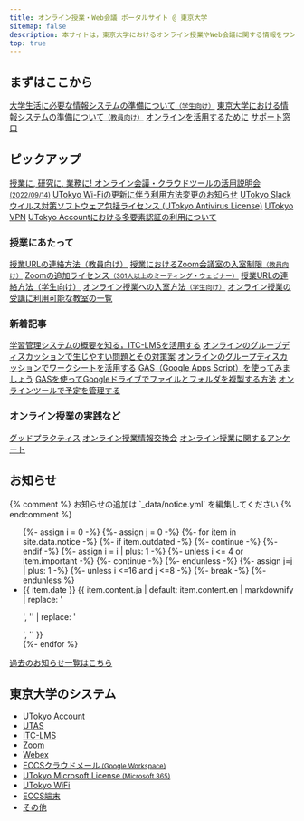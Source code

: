 ```yaml
---
title: オンライン授業・Web会議 ポータルサイト @ 東京大学
sitemap: false
description: 本サイトは，東京大学におけるオンライン授業やWeb会議に関する情報をワンストップで得られることを目指すサイトです．
top: true
---
```


<h2>まずはここから</h2>
  <div class="cards">
    <a href="/oc/">大学生活に必要な情報システムの準備について<small>（学生向け）</small></a>
    <a href="/faculty_members/">東京大学における情報システムの準備について<small>（教員向け）</small></a>
    <a href="/online/">オンラインを活用するために</a>
    <a href="/support/">サポート窓口</a>
  </div>

  <h2>ピックアップ</h2>
  <div class="cards">
    <a href="/events/2022-09-14/">授業に, 研究に, 業務に! オンライン会議・クラウドツールの活用説明会<small>(2022/09/14)</small></a>
    <a href="/notice/2023/01-wifi">UTokyo Wi-Fiの更新に伴う利用方法変更のお知らせ</a>
    <a href="/slack/">UTokyo Slack</a>
    <a href="/antivirus/">ウイルス対策ソフトウェア包括ライセンス (UTokyo Antivirus License)</a>
    <a href="/utokyo_vpn/">UTokyo VPN</a>
    <a href="/utokyo_account/mfa">UTokyo Accountにおける多要素認証の利用について</a>
  </div>

  <h3>授業にあたって</h3>
  <div class="cards">
    <a href="/faculty_members/url">授業URLの連絡方法（教員向け）</a>
    <a href="/faculty_members/zoom_access_control">授業におけるZoom会議室の入室制限<small>（教員向け）</small></a>
    <a href="/zoom/license">Zoomの追加ライセンス<small>（301人以上のミーティング・ウェビナー）</small></a>
    <a href="/oc/url">授業URLの連絡方法（学生向け）</a>
    <a href="/oc/join">オンライン授業への入室方法<small>（学生向け）</small></a>
    <a href="/oc/rooms">オンライン授業の受講に利用可能な教室の一覧</a>
  </div>

  <h3>新着記事</h3>
  <!--
    概ね次の基準で掲載する
    - /articles/ 以下のページのみを「記事」と考え掲載対象とする
    - 新しい記事から古い記事の順に掲載する
    - 同時に公開された記事は同時に掲載開始し同時に掲載終了する
    - 常に2記事以上を掲載する
    - 目安としては3記事から6記事程度を掲載する
  -->
  <div class="cards">
    <a href="/articles/itc-lms/">学習管理システムの概要を知る，ITC-LMSを活用する</a>
    <a href="/articles/group-discussion/">オンラインのグループディスカッションで生じやすい問題とその対策案</a>
    <a href="/articles/group-discussion-worksheet/">オンラインのグループディスカッションでワークシートを活用する</a>
    <a href="/articles/gas/">GAS（Google Apps Script）を使ってみましょう</a>
    <a href="/articles/gas/copy">GASを使ってGoogleドライブでファイルとフォルダを複製する方法</a>
    <a href="/articles/schedule-management/">オンラインツールで予定を管理する</a>
  </div>

  <h3>オンライン授業の実践など</h3>
  <div class="cards">
    <a href="/good-practice/">グッドプラクティス</a>
    <a href="/events/luncheon/">オンライン授業情報交換会</a>
    <a href="/questionnaire/">オンライン授業に関するアンケート</a>
  </div>

  <h2>お知らせ</h2>
  {% comment %} お知らせの追加は `_data/notice.yml` を編集してください {% endcomment %}
  <ul>
    {%- assign i = 0 -%}
    {%- assign j = 0 -%}
    {%- for item in site.data.notice -%}
      {%- if item.outdated -%}
        {%- continue -%}
      {%- endif -%}
    {%- assign i = i | plus: 1 -%}
    {%- unless i <= 4 or item.important -%}
      {%- continue -%}
    {%- endunless -%}
    {%- assign j=j | plus: 1 -%}
    {%- unless i <=16 and j <=8 -%}
      {%- break -%}
    {%- endunless %}
      <li>
        <span class="notice-date">{{ item.date }}</span>
        {{ item.content.ja | default: item.content.en | markdownify | replace: '<p>', '' | replace: '</p>', '' }}
      </li>
    {%- endfor %}
  </ul>
  <a href="/notice/">過去のお知らせ一覧はこちら</a>

  <h2>東京大学のシステム</h2>
  <div class="top__systems">
    <ul>
      <li><a href="/utokyo_account/">UTokyo Account</a>
      </li>
      <li><a href="/utas">UTAS</a></li>
      <li><a href="/itc_lms">ITC-LMS</a></li>
      <li><a href="/zoom/">Zoom</a></li>
      <li><a href="/webex/">Webex</a></li>
      <li><a href="/eccs_cloud_email">ECCSクラウドメール<small> (Google Workspace)</small></a></li>
      <li><a href="https://www.u-tokyo.ac.jp/adm/dics/ja/mslicense.html">UTokyo Microsoft
          License<small> (Microsoft 365)</small></a></li>
      <li><a href="/utokyo_wifi/">UTokyo WiFi</a></li>
      <li><a href="https://www.ecc.u-tokyo.ac.jp/">ECCS端末</a></li>
      <li><a href="/systems#others">その他</a></li>
    </ul>
  </div>

